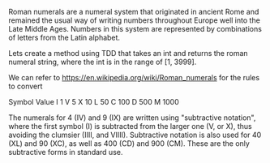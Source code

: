 Roman numerals are a numeral system that originated in ancient Rome and remained the usual way of writing numbers throughout Europe well into the Late Middle Ages. Numbers in this system are represented by combinations of letters from the Latin alphabet. 

Lets create a method using TDD that takes an int and returns the roman numeral string, where the int is in the range of [1, 3999].

We can refer to https://en.wikipedia.org/wiki/Roman_numerals for the rules to convert

Symbol       Value
I             1
V             5
X             10
L             50
C             100
D             500
M             1000

The numerals for 4 (IV) and 9 (IX) are written using "subtractive notation", where the first symbol (I) is subtracted from the larger one (V, or X), thus avoiding the clumsier (IIII, and VIIII). Subtractive notation is also used for 40 (XL) and 90 (XC), as well as 400 (CD) and 900 (CM). These are the only subtractive forms in standard use.



